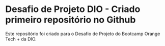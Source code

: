 # Desafio de Projeto DIO - Criado primeiro repositório no Github
Este repositório foi criado para o Desafio de Projeto do Bootcamp Orange Tech + da DIO.
